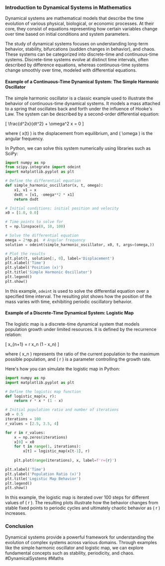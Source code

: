 ### Introduction to Dynamical Systems in Mathematics

Dynamical systems are mathematical models that describe the time evolution of various physical, biological, or economic processes. At their core, they consist of equations representing how certain variables change over time based on initial conditions and system parameters.

The study of dynamical systems focuses on understanding long-term behavior, stability, bifurcations (sudden changes in behavior), and chaos. These systems can be categorized into discrete-time and continuous-time systems. Discrete-time systems evolve at distinct time intervals, often described by difference equations, whereas continuous-time systems change smoothly over time, modeled with differential equations.

#### Example of a Continuous-Time Dynamical System: The Simple Harmonic Oscillator

The simple harmonic oscillator is a classic example used to illustrate the behavior of continuous-time dynamical systems. It models a mass attached to a spring that oscillates back and forth under the influence of Hooke's Law. The system can be described by a second-order differential equation:

\[ \frac{d^2x}{dt^2} + \omega^2 x = 0 \]

where \( x(t) \) is the displacement from equilibrium, and \( \omega \) is the angular frequency.

In Python, we can solve this system numerically using libraries such as SciPy:

```python
import numpy as np
from scipy.integrate import odeint
import matplotlib.pyplot as plt

# Define the differential equation
def simple_harmonic_oscillator(x, t, omega):
    x1, v1 = x
    dxdt = [v1, -omega**2 * x1]
    return dxdt

# Initial conditions: initial position and velocity
x0 = [1.0, 0.0]

# Time points to solve for
t = np.linspace(0, 10, 100)

# Solve the differential equation
omega = 2*np.pi  # Angular frequency
solution = odeint(simple_harmonic_oscillator, x0, t, args=(omega,))

# Plot the results
plt.plot(t, solution[:, 0], label='Displacement')
plt.xlabel('Time')
plt.ylabel('Position (x)')
plt.title('Simple Harmonic Oscillator')
plt.legend()
plt.show()
```

In this example, `odeint` is used to solve the differential equation over a specified time interval. The resulting plot shows how the position of the mass varies with time, exhibiting periodic oscillatory behavior.

#### Example of a Discrete-Time Dynamical System: Logistic Map

The logistic map is a discrete-time dynamical system that models population growth under limited resources. It is defined by the recurrence relation:

\[ x_{n+1} = r x_n (1 - x_n) \]

where \( x_n \) represents the ratio of the current population to the maximum possible population, and \( r \) is a parameter controlling the growth rate.

Here's how you can simulate the logistic map in Python:

```python
import numpy as np
import matplotlib.pyplot as plt

# Define the logistic map function
def logistic_map(x, r):
    return r * x * (1 - x)

# Initial population ratio and number of iterations
x0 = 0.5
iterations = 100
r_values = [2.5, 3.5, 4]

for r in r_values:
    x = np.zeros(iterations)
    x[0] = x0
    for t in range(1, iterations):
        x[t] = logistic_map(x[t-1], r)
    
    plt.plot(range(iterations), x, label=f'r={r}')

plt.xlabel('Time')
plt.ylabel('Population Ratio (x)')
plt.title('Logistic Map Behavior')
plt.legend()
plt.show()
```

In this example, the logistic map is iterated over 100 steps for different values of \( r \). The resulting plots illustrate how the behavior changes from stable fixed points to periodic cycles and ultimately chaotic behavior as \( r \) increases.

### Conclusion

Dynamical systems provide a powerful framework for understanding the evolution of complex systems across various domains. Through examples like the simple harmonic oscillator and logistic map, we can explore fundamental concepts such as stability, periodicity, and chaos. #DynamicalSystems #Maths